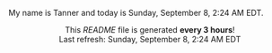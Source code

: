 My name is Tanner and today is Sunday, September 8, 2:24 AM EDT.

<p align="center">This <i>README</i> file is generated <b>every 3 hours</b>!</br>Last refresh: Sunday, September 8, 2:24 AM EDT<br /></p>
